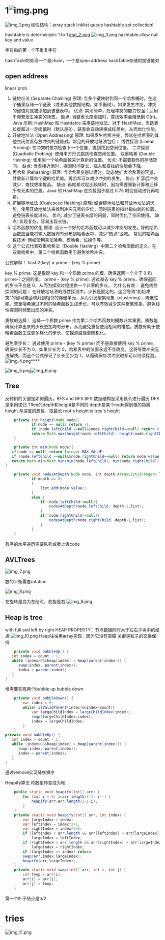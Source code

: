 # 1![img.png](img.png)
![img_1.png](img_1.png)
线性结构：array stack linklist queue hashtable set collection!

hashtable is deterministic 1 to 1
[img_2.png](img_2.png)
![img_3.png](img_3.png)
hashtable allow null key and value

字符串的第一个不重复字符

hashTable的处理一个是chain，一个是open address
hashTable存储的是键值对
## open address
linear prob
1. 链地址法 (Separate Chaining)
   原理: 当多个键映射到同一个哈希桶时，在这个桶里存储一个链表（或者其他数据结构，如平衡树）。如果发生冲突，冲突的键值对就被添加到该链表中。
   优点: 实现简单，处理冲突的能力较强；适用于频繁发生冲突的场景。
   缺点: 当链表长度增加时，查找效率会降低到 O(n)。
   Java 示例: HashMap 和 Hashtable 采用链地址法。对于 HashMap，当链表长度超过一定阈值时（默认是8），链表会自动转换成红黑树，从而优化性能。
2. 开放地址法 (Open Addressing)
   原理: 如果发生哈希冲突，尝试在哈希表的其他空闲位置存放冲突的键值对。常见的开放地址法包括：
   线性探测 (Linear Probing): 在冲突时依次检查下一个位置，直到找到空闲位置。
   二次探测 (Quadratic Probing): 使用平方形式跳跃检查空闲位置。
   双重哈希 (Double Hashing): 使用另一个哈希函数来计算新的位置。
   优点: 不需要额外的存储空间。
   缺点: 当表接近满时，探测时间变长，插入和查找的性能会下降。
3. 再哈希 (Rehashing)
   原理: 当哈希表变得过满时，动态地扩大哈希表的容量，并重新计算每个键的哈希值。再哈希可以减少冲突的发生。
   优点: 扩容后冲突减少，查找效率提高。
   缺点: 再哈希过程比较耗时，因为需要重新计算和迁移所有元素的位置。Java 的 HashMap 在负载因子超过 0.75 时会自动进行再哈希。
4. 扩展链地址法 (Coalesced Hashing)
   原理: 结合链地址法和开放地址法的优势，使用开放地址法来找到冲突元素的空位，同时链表的指针指向新的位置，避免链表长度过长。
   优点: 减少了链表长度的问题，同时优化了空间使用。
   缺点: 实现复杂，容易出现长链。
5. 哈希函数的优化
   原理: 设计一个好的哈希函数可以减少冲突的发生。好的哈希函数应当能将输入数据均匀分布到哈希表中，减少“热点”区域。
   常见的哈希函数技术: 例如使用乘法哈希、模哈希、位操作等。
6. 这个公式代表双重哈希法（Double Hashing）中第二个哈希函数的定义。在双重哈希中，第二个哈希函数用于避免哈希冲突。

公式解释：
hash2(key) = prime - (key % prime)

key % prime: 这是取键 key 和一个质数 prime 的模，确保返回一个介于 0 和 prime-1 之间的值。
prime - (key % prime): 通过减去 key % prime，确保返回的步长不会是 0，从而为探测过程提供一个非零的步长。
为什么有效：
避免线性探测的问题： 在开放地址法的线性探测中，步长是固定的，这会导致"初始冲突"的键可能会映射到相邻的存储单元，从而引发聚集现象（clustering），降低性能。双重哈希通过不同的哈希函数生成步长，可以有效减少这种聚集现象，避免线性探测时频繁出现的冲突。

质数的选择： 选择一个质数 prime 作为第二个哈希函数的模数非常重要。质数能确保计算出来的步长更加均匀分布，从而避免重复使用相同的槽位。质数有助于使哈希函数生成更多样化的步长，使探测路径更随机化。

避免零步长： 通过使用 prime - (key % prime) 而不是直接使用 key % prime，确保步长不为 0。如果步长为 0，哈希表中的位置永远不会改变，这将导致冲突无法解决。而这个公式保证了步长至少为 1，从而确保每次冲突时都可以继续探测。![img_4.png](img_4.png)****

![img_5.png](img_5.png)![img_6.png](img_6.png)

## Tree 
反转树的关键是如何遍历，BFS and DFS
BFS 数据结构是采用队列进行遍历
DFS 是采用递归
TRee的depth和height是不同的
depth是某个node得到根的距离
height 与深度的想反，取最长
root's height is tree's height
```java
    private int height(Node node){
            if(node == null) return -1;
            if (node.leftChild ==null&&node.rightChild==null) return 0;
            return Math.max(height(node.leftChild), height(node.rightChild)) + 1;
    }
```
```java
    private int min(Node node){
   if(node == null) return Integer.MAX_VALUE;
   if (node.leftChild ==null&&node.rightChild==null) return node.value;
   return Math.min(Math.min(min(node.leftChild), min(node.rightChild)),node.value);
}
```
```java
    private void nodesAtDepth(Node node, int depth,ArrayList<Integer> list){
            if(depth == 0)
            {
                list.add(node.value);
            }
            else {
                if (node.leftChild!=null){
                    nodesAtDepth(node.leftChild, depth-1,list);
                }
                if (node.rightChild!=null){
                    nodesAtDepth(node.rightChild, depth-1,list);
                }
            }
    }
```
有序的水平遍历需要队列或者上诉code

## AVLTrees
![img_7.png](img_7.png)

数的平衡需要rotation

![img_8.png](img_8.png)

左旋转是变为左结点，右旋是右
![img_9.png](img_9.png)

## Heap is tree
with full and left by right
HEAP PROPERTY：节点数据同时大于左右子树中的结点
![img_10.png](img_10.png)
Heap往往用array实现，因为它没有空腔
关键是粒子的交换保持
```java
    private void bubbleUp() {
   int index = count - 1;
   while (index>0&&heap[index] > heap[parent(index)]) {
      swap(index, parent(index));
      index = parent(index);
   }
}
```
堆需要实现两个bubble up bubble down
```java
    private void bubbleDown() {
        var index = 0;
        while(!isValidParent(index)&&index<count){
            var largeChildIndex = largeChildIndex(index);
            swap(largeChildIndex,index);
            index = largeChildIndex;
        }
    }
private void bubbleUp() {
   int index = count - 1;
   while (index>0&&heap[index] > heap[parent(index)]) {
      swap(index, parent(index));
      index = parent(index);
   }
}
```
通过remove实现降序排序


Heapify算法 将数组转变成为堆
```java
    public static void heapify(int[] arr) {
        for (int i = 0; i<arr.length/2-1; i--) {
            heapify(arr,arr.length/2-1-i);
        }
    }
    private static void heapify(int[] arr, int index) {
        var largeIndex = index;
        var leftIndex = index*2+1;
        var rightIndex = index*2+2;
        if (leftIndex < arr.length && arr[leftIndex] > arr[largeIndex])
            largeIndex = leftIndex;
        if (rightIndex < arr.length && arr[rightIndex] > arr[largeIndex])
            largeIndex = rightIndex;
        if (largeIndex == index) return;
        swap(arr,index,largeIndex);
        heapify(arr,largeIndex);
    }
    private static void swap(int[] arr, int i, int j) {
        int temp = arr[i];
        arr[i] = arr[j];
        arr[j] = temp;
    }
```
第一个叶子结点是n/2
# tries
![img_11.png](img_11.png)